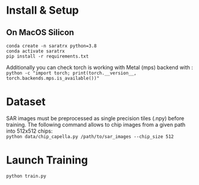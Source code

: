 # Install & Setup
## On MacOS Silicon
```
conda create -n saratrx python=3.8
conda activate saratrx
pip install -r requirements.txt
```
Additionally you can check torch is working with Metal (mps) backend with :  
```python -c "import torch; print(torch.__version__, torch.backends.mps.is_available())"```  

# Dataset 
SAR images must be preprocessed as single precision tiles (.npy) before training.
The following command allows to chip images from a given path into 512x512 chips:  
```python data/chip_capella.py /path/to/sar_images --chip_size 512``` 

# Launch Training
```python train.py```